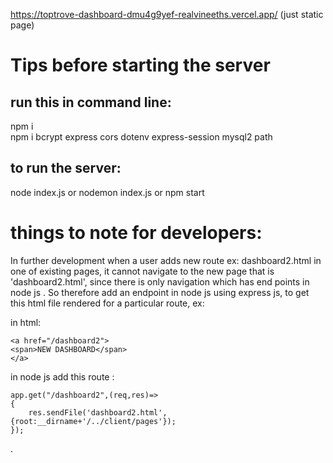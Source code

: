 https://toptrove-dashboard-dmu4g9yef-realvineeths.vercel.app/ (just static page)

# Tips before starting the server
## run this in command line: 
npm i<br>
npm i bcrypt express cors dotenv express-session mysql2 path

## to run the server:

node index.js or nodemon index.js or npm start



# things to note for developers:
In further development when a user adds new route ex: dashboard2.html in one of existing pages, it cannot navigate to the new page
that is 'dashboard2.html', since there is only navigation which has end points in node js .
So therefore add an endpoint in node js  using express js, to get this html file rendered for a particular route,
ex:

in html:

    <a href="/dashboard2">
    <span>NEW DASHBOARD</span>
    </a>


in node js add this route :

    app.get("/dashboard2",(req,res)=>
    {
        res.sendFile('dashboard2.html',{root:__dirname+'/../client/pages'});
    });
.
